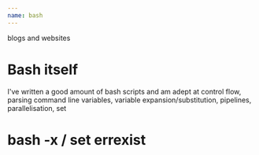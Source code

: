 ```yaml
---
name: bash
---
```

blogs and websites

# Bash itself
I've written a good amount of bash scripts and am adept at control flow, parsing command line variables, variable expansion/substitution, pipelines, parallelisation, set

# bash -x / set errexist

